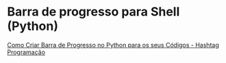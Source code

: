 # Barra de progresso para Shell (Python)

<a href='https://www.youtube.com/watch?v=qRFPGuBc-KE'>Como Criar Barra de Progresso no Python para os seus Códigos - Hashtag Programação</a>

<!--
Preview do README.md
https://markdownlivepreview.com
-->